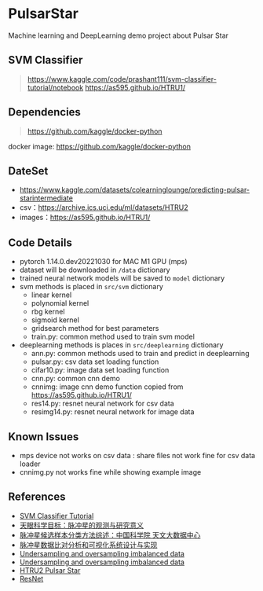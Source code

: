 # PulsarStar
Machine learning and DeepLearning demo project about Pulsar Star

## SVM Classifier

> https://www.kaggle.com/code/prashant111/svm-classifier-tutorial/notebook
> https://as595.github.io/HTRU1/

## Dependencies

> https://github.com/kaggle/docker-python

docker image: https://github.com/kaggle/docker-python

## DateSet

- https://www.kaggle.com/datasets/colearninglounge/predicting-pulsar-starintermediate
- csv：https://archive.ics.uci.edu/ml/datasets/HTRU2
- images：https://as595.github.io/HTRU1/

## Code Details

- pytorch 1.14.0.dev20221030 for MAC M1 GPU (mps)
- dataset will be downloaded in `/data` dictionary
- trained neural network models will be saved to `model` dictionary
- svm methods is placed in `src/svm` dictionary
  - linear kernel
  - polynomial kernel
  - rbg kernel
  - sigmoid kernel
  - gridsearch method for best parameters
  - train.py: common method used to train svm model
- deeplearning methods is places in `src/deeplearning` dictionary
  - ann.py: common methods used to train and predict in deeplearning
  - pulsar.py: csv data set loading function
  - cifar10.py: image data set loading  function
  - cnn.py: common cnn demo
  - cnnimg: image cnn demo function copied from https://as595.github.io/HTRU1/
  - res14.py: resnet neural network for csv data
  - resimg14.py: resnet neural network for image data

## Known Issues

- mps device not works on csv data : share files not work fine for csv data loader
- cnnimg.py not works fine while showing example image

## References

- [SVM Classifier Tutorial](https://www.kaggle.com/code/prashant111/svm-classifier-tutorial)
- [天眼科学目标：脉冲星的观测与研究意义](https://www.cas.cn/kx/kpwz/201710/t20171016_4617668.shtml)
- [脉冲星候选样本分类方法综述：中国科学院 天文大数据中心](http://jdse.bit.edu.cn/fileSKTCXB/journal/article/sktcxb/2018/3/PDF/20180301.pdf)
- [脉冲星数据比对分析和可视化系统设计与实现](https://fast.bao.ac.cn/static/uploadfiles/FastPaper/11-脉冲星数据比对分析和可视化系统设计与实现.pdf)
- [Undersampling and oversampling imbalanced data](https://www.kaggle.com/code/residentmario/undersampling-and-oversampling-imbalanced-data)
- [Undersampling and oversampling imbalanced data](https://as595.github.io/HTRU1/)
- [HTRU2 Pulsar Star](https://archive.ics.uci.edu/ml/datasets/HTRU2)
- [ResNet](https://arxiv.org/abs/1512.03385)